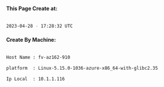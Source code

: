 
   
#### This Page Create at:

```bash

2023-04-28 - 17:28:32 UTC

```

#### Create By Machine:

```bash

Host Name : fv-az162-910

platform  : Linux-5.15.0-1036-azure-x86_64-with-glibc2.35

Ip Local  : 10.1.1.116

```

